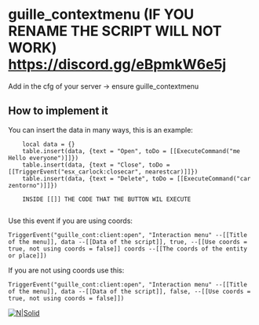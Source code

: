 # guille_contextmenu (IF YOU RENAME THE SCRIPT WILL NOT WORK) https://discord.gg/eBpmkW6e5j 


Add in the cfg of your server -> ensure guille_contextmenu


## How to implement it

You can insert the data in many ways, this is an example:
```
    local data = {}
    table.insert(data, {text = "Open", toDo = [[ExecuteCommand("me Hello everyone")]]})
    table.insert(data, {text = "Close", toDo = [[TriggerEvent("esx_carlock:closecar", nearestcar)]]})
    table.insert(data, {text = "Delete", toDo = [[ExecuteCommand("car zentorno")]]})
    
    INSIDE [[]] THE CODE THAT THE BUTTON WIL EXECUTE
    
```
Use this event if you are using coords:
```
TriggerEvent("guille_cont:client:open", "Interaction menu" --[[Title of the menu]], data --[[Data of the script]], true, --[[Use coords = true, not using coords = false]] coords --[[The coords of the entity or place]])
```
If you are not using coords use this:
```
TriggerEvent("guille_cont:client:open", "Interaction menu" --[[Title of the menu]], data --[[Data of the script]], false, --[[Use coords = true, not using coords = false]])
```

[![N|Solid](https://media.discordapp.net/attachments/847529623293788210/856527333165629490/unknown.png)](https://discord.gg/eBpmkW6e5j)

